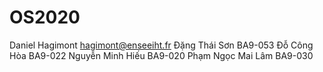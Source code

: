 # OS2020

Daniel Hagimont
hagimont@enseeiht.fr
Đặng Thái Sơn BA9-053
Đỗ Công Hòa BA9-022
Nguyễn Minh Hiếu BA9-020
Phạm Ngọc Mai Lâm BA9-030
